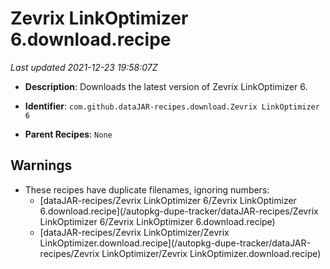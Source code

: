 # Zevrix LinkOptimizer 6.download.recipe

_Last updated 2021-12-23 19:58:07Z_

- **Description**: Downloads the latest version of Zevrix LinkOptimizer 6.

- **Identifier**: `com.github.dataJAR-recipes.download.Zevrix LinkOptimizer 6`

- **Parent Recipes**: `None`

## Warnings

- These recipes have duplicate filenames, ignoring numbers:
    - [dataJAR-recipes/Zevrix LinkOptimizer 6/Zevrix LinkOptimizer 6.download.recipe](/autopkg-dupe-tracker/dataJAR-recipes/Zevrix LinkOptimizer 6/Zevrix LinkOptimizer 6.download.recipe)
    - [dataJAR-recipes/Zevrix LinkOptimizer/Zevrix LinkOptimizer.download.recipe](/autopkg-dupe-tracker/dataJAR-recipes/Zevrix LinkOptimizer/Zevrix LinkOptimizer.download.recipe)